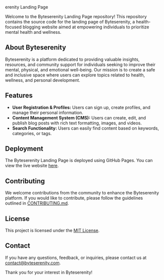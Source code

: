 erenity Landing Page

Welcome to the Byteserenity Landing Page repository! This repository contains the source code for the landing page of Byteserenity, a health-focused blogging website aimed at empowering individuals to prioritize mental health and wellness.

## About Byteserenity

Byteserenity is a platform dedicated to providing valuable insights, resources, and community support for individuals seeking to improve their mental, physical, and emotional well-being. Our mission is to create a safe and inclusive space where users can explore topics related to health, wellness, and personal development.

## Features

- **User Registration & Profiles:** Users can sign up, create profiles, and manage their personal information.
- **Content Management System (CMS):** Users can create, edit, and publish blog posts with rich text formatting, images, and videos.
- **Search Functionality:** Users can easily find content based on keywords, categories, or tags.

## Deployment

The Byteserenity Landing Page is deployed using GitHub Pages. You can view the live website [here](https://your-username.github.io/byteserenity-landing-page).

## Contributing

We welcome contributions from the community to enhance the Byteserenity platform. If you would like to contribute, please follow the guidelines outlined in [CONTRIBUTING.md](CONTRIBUTING.md).

## License

This project is licensed under the [MIT License](LICENSE).

## Contact

If you have any questions, feedback, or inquiries, please contact us at [contact@byteserenity.com](mailto:contact@byteserenity.com).

Thank you for your interest in Byteserenity!



